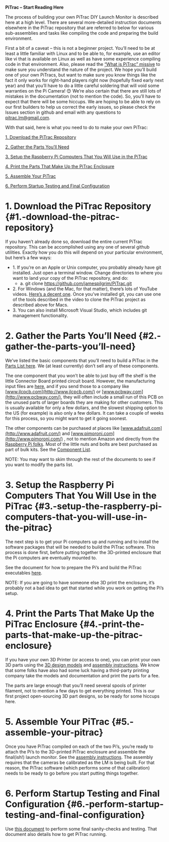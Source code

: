 **PiTrac – Start Reading Here**

The process of building your own PiTrac DIY Launch Monitor is described here at a high level.   There are several more-detailed instruction documents elsewhere in the PiTrac repository that are referred to below for various sub-assemblies and tasks like compiling the code and preparing the build environment.

First a bit of a caveat – this is not a beginner project.  You’ll need to be at least a little familiar with Linux and to be able to, for example, use an editor like vi that is available on Linux as well as have some experience compiling code in that environment.  Also, please read the [“What is PiTrac” missive](https://github.com/jamespilgrim/PiTrac/blob/main/Documentation/PiTrac%20-%20What%20is%20it.md) to make sure you understand the nature of the project.  We hope you’ll build one of your own PiTracs, but want to make sure you know things like the fact it only works for right-hand players right now (hopefully fixed early next year) and that you’ll have to do a little careful soldering that will void some warranties on the Pi Camera\! 😊  We’re also certain that there are still lots of mistakes in the documentation (not to mention the code).  So, you’ll have to expect that there will be some hiccups.  We are hoping to be able to rely on our first builders to help us correct the early issues, so please check the Issues section in github and email with any questions to [pitrac.lm@gmail.com](mailto:pitrac.lm@gmail.com). 

With that said, here is what you need to do to make your own PiTrac:

[1\. Download the PiTrac Repository](#1.-download-the-pitrac-repository)

[2\. Gather the Parts You’ll Need](#2.-gather-the-parts-you’ll-need)

[3\. Setup the Raspberry Pi Computers That You Will Use in the PiTrac](#3.-setup-the-raspberry-pi-computers-that-you-will-use-in-the-pitrac)

[4\. Print the Parts That Make Up the PiTrac Enclosure](#4.-print-the-parts-that-make-up-the-pitrac-enclosure)

[5\. Assemble Your PiTrac](#5.-assemble-your-pitrac)

[6\. Perform Startup Testing and Final Configuration](#6.-perform-startup-testing-and-final-configuration)

# 1\. Download the PiTrac Repository {#1.-download-the-pitrac-repository}

If you haven’t already done so, download the entire current PiTrac repository.  This can be accomplished using any one of several github utilities.  Exactly how you do this will depend on your particular environment, but here’s a few ways:

* 1\.       If you’re on an Apple or Unix computer, you probably already have git installed.  Just open a terminal window.  Change directories to where you want to land your copy of the PiTrac repository, and do:  
  * a.       git clone https://github.com/jamespilgrim/PiTrac.git  
* 2\.       For Windows (and the Mac, for that matter), there’s lots of YouTube videos.  [Here’s a decent one](https://www.youtube.com/watch?v=7ouVv6PFZGc&t=281).  Once you’ve installed git, you can use one of the tools described in the video to clone the PiTrac project as described above for Macs.  
* 3\.       You can also install Microsoft Visual Studio, which includes git management functionality.

# 2\. Gather the Parts You’ll Need {#2.-gather-the-parts-you’ll-need}

We’ve listed the basic components that you’ll need to build a PiTrac in the [Parts List here](https://github.com/jamespilgrim/PiTrac/blob/main/Documentation/PiTrac%20-%20DIY%20LM%20%20Parts%20List%20.md).  We (at least currently) don’t sell any of these components. 

The one component that you won’t be able to just buy off the shelf is the little Connector Board printed circuit board.  However, the manufacturing input files are [here](https://github.com/jamespilgrim/PiTrac/tree/main/Hardware/Connector%20Board), and if you send those to a company like [www.jlcpcb.com](http://www.jlcpcb.com/) or [www.pcbway.com](http://www.pcbway.com/), they will often include a small run of this PCB on the unused parts of larger boards they are making for other customers.  This is usually available for only a few dollars, and the slowest shipping option to the US (for example) is also only a few dollars.  It can take a couple of weeks for this process, so you might want to get it going soonest.

The other components can be purchased at places like [www.adafruit.com](http://www.adafruit.com/) and [www.pimoroni.com](http://www.pimoroni.com/) , not to mention Amazon and directly from the [Raspberry Pi folks](https://www.raspberrypi.com/products/raspberry-pi-5/).  Most of the little nuts and bolts are best purchased as part of bulk kits.  See the [Component List](https://github.com/jamespilgrim/PiTrac/blob/main/Documentation/PiTrac%20-%20DIY%20LM%20%20Parts%20List%20.md).

NOTE:  You may want to skim through the rest of the documents to see if you want to modify the parts list.

 

# 3\. Setup the Raspberry Pi Computers That You Will Use in the PiTrac {#3.-setup-the-raspberry-pi-computers-that-you-will-use-in-the-pitrac}

The next step is to get your Pi computers up and running and to install the software packages that will be needed to build the PiTrac software.  This process is done first, before putting together the 3D-printed enclosure that the Pi computers are eventually mounted to.

See the document for how to prepare the Pi’s and build the PiTrac executables [here](https://github.com/jamespilgrim/PiTrac/blob/main/Documentation/Raspberry%20Pi%20Setup%20and%20Configuration.md).

NOTE: If you are going to have someone else 3D print the enclosure, it’s probably not a bad idea to get that started while you work on getting the Pi’s setup.

 

# 4\. Print the Parts That Make Up the PiTrac Enclosure {#4.-print-the-parts-that-make-up-the-pitrac-enclosure}

If you have your own 3D Printer (or access to one), you can print your own 3D parts using the [3D design models](https://github.com/jamespilgrim/PiTrac/tree/main/3D%20Printed%20Parts/Enclosure%20Models) and [assembly instructions](https://github.com/jamespilgrim/PiTrac/blob/main/Documentation/DIY%20LM%20Enclosure%20Assembly.zip).  We know that some folks have also had some luck having a third-party printing company take the models and documentation and print the parts for a fee.

The parts are large enough that you’ll need several spools of printer filament, not to mention a few days to get everything printed.  This is our first project open-sourcing 3D part designs, so be ready for some hiccups here.

 

# 5\. Assemble Your PiTrac {#5.-assemble-your-pitrac}

Once you have PiTrac compiled on each of the two Pi’s, you’re ready to attach the Pi’s to the 3D-printed PiTrac enclosure and assemble the final(ish\!) launch monitor.  See the [assembly instructions](https://github.com/jamespilgrim/PiTrac/blob/main/Documentation/DIY%20LM%20Enclosure%20Assembly.md).  The assembly requires that the cameras be calibrated as the LM is being built.  For that reason, the PiTrac software (which performs some of that calibration) needs to be ready to go before you start putting things together.

 

# 6\. Perform Startup Testing and Final Configuration {#6.-perform-startup-testing-and-final-configuration}

Use [this document](https://github.com/jamespilgrim/PiTrac/blob/main/Documentation/PiTrac%20Start-Up%20Documentation.md) to perform some final sanity-checks and testing.  That document also details how to get PiTrac running.